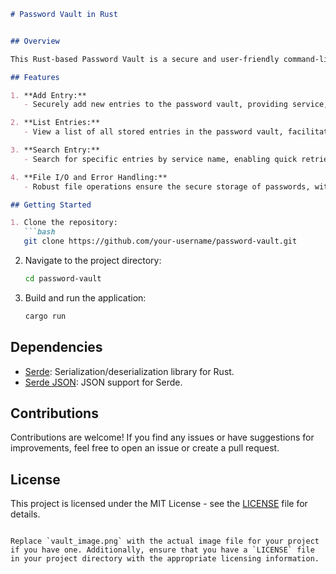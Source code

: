 ```markdown
# Password Vault in Rust


## Overview

This Rust-based Password Vault is a secure and user-friendly command-line application designed to manage and store passwords with a focus on data integrity and persistence. The application leverages Rust's file handling capabilities, JSON serialization, and the Serde library for structured data management.

## Features

1. **Add Entry:**
   - Securely add new entries to the password vault, providing service, username, and password information.

2. **List Entries:**
   - View a list of all stored entries in the password vault, facilitating easy access to saved credentials.

3. **Search Entry:**
   - Search for specific entries by service name, enabling quick retrieval of relevant credentials.

4. **File I/O and Error Handling:**
   - Robust file operations ensure the secure storage of passwords, with effective error handling for a reliable user experience.

## Getting Started

1. Clone the repository:
   ```bash
   git clone https://github.com/your-username/password-vault.git
   ```

2. Navigate to the project directory:
   ```bash
   cd password-vault
   ```

3. Build and run the application:
   ```bash
   cargo run
   ```

## Dependencies

- [Serde](https://github.com/serde-rs/serde): Serialization/deserialization library for Rust.
- [Serde JSON](https://github.com/serde-rs/json): JSON support for Serde.

## Contributions

Contributions are welcome! If you find any issues or have suggestions for improvements, feel free to open an issue or create a pull request.

## License

This project is licensed under the MIT License - see the [LICENSE](LICENSE) file for details.
```

Replace `vault_image.png` with the actual image file for your project if you have one. Additionally, ensure that you have a `LICENSE` file in your project directory with the appropriate licensing information.
